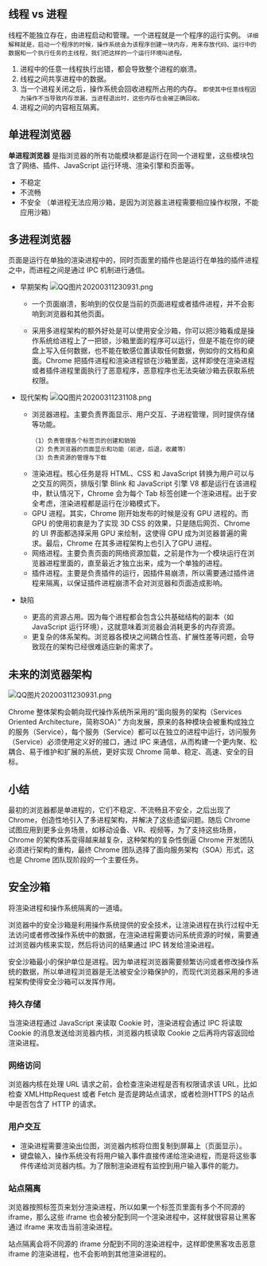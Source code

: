 ## 线程 vs 进程
线程不能独立存在，由进程启动和管理。一个进程就是一个程序的运行实例。
`详细解释就是，启动一个程序的时候，操作系统会为该程序创建一块内存，用来存放代码、运行中的数据和一个执行任务的主线程，我们把这样的一个运行环境叫进程。`

1. 进程中的任意一线程执行出错，都会导致整个进程的崩溃。
2. 线程之间共享进程中的数据。
3. 当一个进程关闭之后，操作系统会回收进程所占用的内存。
`即使其中任意线程因为操作不当导致内存泄漏，当进程退出时，这些内存也会被正确回收。`
4. 进程之间的内容相互隔离。

## 单进程浏览器
**单进程浏览器** 是指浏览器的所有功能模块都是运行在同一个进程里，这些模块包含了网络、插件、JavaScript 运行环境、渲染引擎和页面等。

* 不稳定
* 不流畅
* 不安全 （单进程无法应用沙箱，是因为浏览器主进程需要相应操作权限，不能应用沙箱）

## 多进程浏览器
页面是运行在单独的渲染进程中的，同时页面里的插件也是运行在单独的插件进程之中，而进程之间是通过 IPC 机制进行通信。
* 早期架构
    ![QQ图片20200311230931.png](https://i.loli.net/2020/03/11/9KU3vMojrSPbGQs.png)
    * 一个页面崩溃，影响到的仅仅是当前的页面进程或者插件进程，并不会影响到浏览器和其他页面。
    
    * 采用多进程架构的额外好处是可以使用安全沙箱，你可以把沙箱看成是操作系统给进程上了一把锁，沙箱里面的程序可以运行，但是不能在你的硬盘上写入任何数据，也不能在敏感位置读取任何数据，例如你的文档和桌面。Chrome 把插件进程和渲染进程锁在沙箱里面，这样即使在渲染进程或者插件进程里面执行了恶意程序，恶意程序也无法突破沙箱去获取系统权限。

* 现代架构
    ![QQ图片20200311231108.png](https://i.loli.net/2020/03/11/EYeA5lCLzNfnX4h.png)

    * 浏览器进程。主要负责界面显示、用户交互、子进程管理，同时提供存储等功能。
        ```
        （1）负责管理各个标签页的创建和销毁
        （2）负责浏览器的页面显示和功能（前进，后退，收藏等）
        （3）负责资源的管理与下载
        ```
    * 渲染进程。核心任务是将 HTML、CSS 和 JavaScript 转换为用户可以与之交互的网页，排版引擎 Blink 和 JavaScript 引擎 V8 都是运行在该进程中，默认情况下，Chrome 会为每个 Tab 标签创建一个渲染进程。出于安全考虑，渲染进程都是运行在沙箱模式下。
    * GPU 进程。其实，Chrome 刚开始发布的时候是没有 GPU 进程的。而 GPU 的使用初衷是为了实现 3D CSS 的效果，只是随后网页、Chrome 的 UI 界面都选择采用 GPU 来绘制，这使得 GPU 成为浏览器普遍的需求。最后，Chrome 在其多进程架构上也引入了GPU 进程。
    * 网络进程。主要负责页面的网络资源加载，之前是作为一个模块运行在浏览器进程里面的，直至最近才独立出来，成为一个单独的进程。
    * 插件进程。主要是负责插件的运行，因插件易崩溃，所以需要通过插件进程来隔离，以保证插件进程崩溃不会对浏览器和页面造成影响。
* 缺陷
    * 更高的资源占用。因为每个进程都会包含公共基础结构的副本（如 JavaScript 运行环境），这就意味着浏览器会消耗更多的内存资源。
    * 更复杂的体系架构。浏览器各模块之间耦合性高、扩展性差等问题，会导致现在的架构已经很难适应新的需求了。

## 未来的浏览器架构
![QQ图片20200311230931.png](https://i.loli.net/2020/03/11/9KU3vMojrSPbGQs.png)

Chrome 整体架构会朝向现代操作系统所采用的“面向服务的架构（Services Oriented Architecture，简称SOA）” 方向发展，原来的各种模块会被重构成独立的服务（Service），每个服务（Service）都可以在独立的进程中运行，访问服务（Service）必须使用定义好的接口，通过 IPC 来通信，从而构建一个更内聚、松耦合、易于维护和扩展的系统，更好实现 Chrome 简单、稳定、高速、安全的目标。

## 小结
最初的浏览器都是单进程的，它们不稳定、不流畅且不安全，之后出现了 Chrome，创造性地引入了多进程架构，并解决了这些遗留问题。随后 Chrome 试图应用到更多业务场景，如移动设备、VR、视频等，为了支持这些场景，Chrome 的架构体系变得越来越复杂，这种架构的复杂性倒逼 Chrome 开发团队必须进行架构的重构，最终 Chrome 团队选择了面向服务架构（SOA）形式，这也是 Chrome 团队现阶段的一个主要任务。

## 安全沙箱
将渲染进程和操作系统隔离的一道墙。

浏览器中的安全沙箱是利用操作系统提供的安全技术，让渲染进程在执行过程中无法访问或者修改操作系统中的数据，在渲染进程需要访问系统资源的时候，需要通过浏览器内核来实现，然后将访问的结果通过 IPC 转发给渲染进程。

安全沙箱最小的保护单位是进程。因为单进程浏览器需要频繁访问或者修改操作系统的数据，所以单进程浏览器是无法被安全沙箱保护的，而现代浏览器采用的多进程架构使得安全沙箱可以发挥作用。
### 持久存储
当渲染进程通过 JavaScript 来读取 Cookie 时，渲染进程会通过 IPC 将读取 Cookie 的消息发送给浏览器内核，浏览器内核读取 Cookie 之后再将内容返回给渲染进程。
### 网络访问
浏览器内核在处理 URL 请求之前，会检查渲染进程是否有权限请求该 URL，比如检查 XMLHttpRequest 或者 Fetch 是否是跨站点请求，或者检测HTTPS 的站点中是否包含了 HTTP 的请求。
### 用户交互
* 渲染进程需要渲染出位图，浏览器内核将位图复制到屏幕上（页面显示）。
* 键盘输入，操作系统没有将用户输入事件直接传递给渲染进程，而是将这些事件传递给浏览器内核。为了限制渲染进程有监控到用户输入事件的能力。
### 站点隔离
浏览器按照标签页来划分渲染进程，所以如果一个标签页里面有多个不同源的 iframe，那么这些 iframe 也会被分配到同一个渲染进程中，这样就很容易让黑客通过 iframe 来攻击当前渲染进程。

站点隔离会将不同源的 iframe 分配到不同的渲染进程中，这样即使黑客攻击恶意 iframe 的渲染进程，也不会影响到其他渲染进程的。